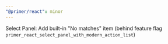 ```yaml
---
"@primer/react": minor
---
```


Select Panel: Add built-in "No matches" item (behind feature flag `primer_react_select_panel_with_modern_action_list`)
